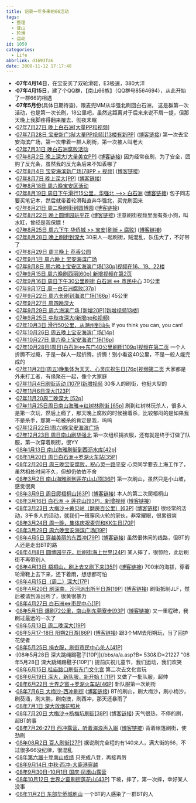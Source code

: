 ```yaml
---
title: 记录一年多来的66活动
tags:
  - 整理
  - 登山
  - 轮滑
  - 运动
id: 1059
categories:
  - Life
abbrlink: d1693fa6
date: 2008-11-12 17:17:48
---
```


*   &middot;**07年4月14日**，在宝安买了双轮滑鞋，E3极速，380大洋
*   &middot;**07年4月15日**，建了个QQ群，【南山66族】（QQ群号8564694），从此开始了一群66的相遇
*   &middot;**07年5月份**(具体日期待查)，跟麦兜MM从华强北刷回白石洲，
    这是群第一次活动，也是第一次长刷，18公里吧，虽然这距离对于后来来说不屑一提，但那天晚上我脚疼得翻来覆去、彻夜未眠
*   &middot;[07年7月27日 晚上白石洲[大量PP和视频]](/bbs/a/a.asp?B=530&amp;ID=18364 "07年7月27日晚上白石洲[大量PP和视频]")
*   &middot;[07年7月28日 宝安新广场[大量PP视频][13楼有新PP]](/bbs/a/a.asp?B=530&amp;ID=18379 "07年7月28日宝安新广场[大量PP视频][13楼有新PP]") ([博客链接](/blog/post/261.html))
    第一次去宝安海滨广场，第一次带着一群人刷街，第一次被人叫老大
*   &middot;[07年7月31日 晚白石洲腐败活动](/bbs/a/a.asp?B=530&amp;ID=18448 "07年7月31日晚白石洲腐败活动")
*   &middot;[07年8月2日 晚上深大[大量美女PP]](/bbs/a/a.asp?B=530&amp;ID=18480 "07年8月2日晚上深大[大量美女PP]") ([博客链接](/blog/post/260.html))
    因为经常夜刷，为了安全，团购了反光条，虽然我的反光条后来不知丢哪了
*   &middot;[07年8月4日 宝安海滨新广场[78PP + 视频]](/bbs/a/a.asp?B=530&amp;ID=18519 "07年8月4日宝安海滨新广场[78PP + 视频]") ([博客链接](/blog/post/262.html))
*   &middot;[07年8月7日 晚上深大[PP]](/bbs/a/a.asp?B=530&amp;ID=18561 "07年8月7日晚上深大[PP]") ([博客链接](/blog/post/263.html))
*   &middot;[07年8月18日 周六晚宝安区活动](/bbs/a/a.asp?B=530&amp;ID=18723 "07年8月18日周六晚宝安区活动")
*   &middot;[07年8月19日 周日下午滑行15公里，华强北 --&gt;&gt; 白石洲](/bbs/a/a.asp?B=530&amp;ID=18724 "07年8月19日周日下午滑行15公里，华强北 --&gt;&gt; 白石洲") ([博客链接](/blog/post/264.html))
    包子同志要买笔记本，然后就带着轮滑鞋直奔华强北，买完刷回来
*   &middot;[07年8月21日 周二晚刷街到圆博园](/bbs/a/a.asp?B=530&amp;ID=18747 "07年8月21日周二晚刷街到圆博园") ([博客链接](/blog/post/265.html))
*   &middot;[07年8月22日 晚上圆博园玩平花](/bbs/a/a.asp?B=530&amp;ID=18762 "07年8月22日晚上圆博园玩平花") ([博客链接](/blog/post/266.html))
    注意刷街视频里面有条小狗，叫水缸，曾经是我保膘！
*   &middot;[07年8月25日 周六下午 华侨城 &gt;&gt; 宝安[刷街 + 腐败]](/bbs/a/a.asp?B=530&amp;ID=18858 "07年8月25日周六下午 华侨城 &gt;&gt; 宝安[刷街 + 腐败]") ([博客链接](/blog/post/267.html))
*   &middot;[07年8月28日 晚上刷街到深大](/bbs/a/a.asp?B=530&amp;ID=18898 "07年8月28日晚上刷街到深大")
    30来人一起刷街，贼混乱，队伍大了，不好带了
*   &middot;[07年8月29日 周三晚上 荔香公园](/bbs/a/a.asp?B=530&amp;ID=18934 "07年8月29日周三晚上 荔香公园")
*   &middot;[07年9月1日 周六晚上 宝安海滨广场](/bbs/a/a.asp?B=530&amp;ID=18935 "07年9月1日周六晚上 宝安海滨广场")
*   &middot;[07年9月8日 周六晚上宝安区海滨广场[130p]视频在16、19、22楼](/bbs/a/a.asp?B=530&amp;ID=18985 "07年9月8日周六晚上宝安区海滨广场[130p]视频在16、19、22楼")
*   &middot;[07年9月15日 周六晚刷西丽[60p] 新增视频在第2页](/bbs/a/a.asp?B=530&amp;ID=19076 "07年9月15日周六晚刷西丽[60p] 新增视频在第2页")
*   &middot;[07年9月16日 周日下午30公里刷街 白石洲 &lt;=&gt; 市民中心](/bbs/a/a.asp?B=530&amp;ID=19098 "07年9月16日周日下午30公里刷街 白石洲 &lt;=&gt; 市民中心")
    30公里
*   &middot;[07年9月17日 周一白石洲腐败[37p]](/bbs/a/a.asp?B=530&amp;ID=19118 "07年9月17日周一白石洲腐败[37p]")
*   &middot;[07年9月22日 周六长刷到海滨广场[166p]](/bbs/a/a.asp?B=530&amp;ID=19159 "07年9月22日周六长刷到海滨广场[166p]")
    45公里
*   &middot;[07年9月27日 周四晚深大](/bbs/a/a.asp?B=530&amp;ID=19204 "07年9月27日周四晚深大")
*   &middot;[07年9月29日 周六海滨广场 [新增20P][新增视频13楼]](/bbs/a/a.asp?B=530&amp;ID=19211 "07年9月29日周六海滨广场 [新增20P][新增视频13楼]")
*   &middot;[07年9月25日 中秋夜深大(新增pp和视频)](/bbs/a/a.asp?B=530&amp;ID=19212 "07年9月25日 中秋夜深大(新增pp和视频)")
*   &middot;[07年10月3日 滑行50公里，从潮州到汕头](/blog/post/271.html8 "07年10月3日滑行50公里，从潮州到汕头")
    If you think you can, you can!
*   &middot;[07年10月26日 周五晚上宝安海滨广场[14p]](/bbs/a/a.asp?B=530&amp;ID=19460 "07年10月26日 周五晚上宝安海滨广场[14p]")
*   &middot;[07年10月27日 周六晚上宝安海滨广场[16p]](/bbs/a/a.asp?B=530&amp;ID=19465 "07年10月27日 周六晚上宝安海滨广场[16p]")
*   &middot;[07年10月28日(周日)白石洲&lt;=&gt;东门40公里刷街[109p]视频在第二页](/bbs/a/a.asp?B=530&amp;ID=19473 "07年10月28日(周日)白石洲&lt;=&gt;东门40公里刷街[109p]视频在第二页")
    一个人折腾不过瘾，于是一群人一起折腾，折腾！别小看这40公里，不是一般人能完成的
*   &middot;[07年11月2日(周五)晚集体为天天、心灵庆祝生日[76p]视频第二页](/bbs/a/a.asp?B=530&amp;ID=19572 "07年11月2日(周五)晚集体为天天、心灵庆祝生日[76p]视频第二页")
    大家都是外来打工者，有缘聚在一起，像个大家庭
*   &middot;[07年11月4日刷街活动 [107P]新增视频](/bbs/a/a.asp?B=530&amp;ID=19608 "07年11月4日刷街活动 [107P]新增视频")
    30多人的刷街，也挺大型的
*   &middot;[07年11月6日深大[123P]](/bbs/a/a.asp?B=530&amp;ID=19644 "07年11月6日深大[123P]")
*   &middot;[07年11月20周二晚深大 [52p]](/bbs/a/a.asp?B=530&amp;ID=19819 "07年11月20周二晚深大 [52p]")
*   &middot;[07年11月25日周日南山海雅=&gt;红树林刷街 [65p]](/bbs/a/a.asp?B=530&amp;ID=19869 "07年11月25日周日南山海雅=&gt;红树林刷街 [65p]")
    刷到红树林玩杀人，很多人是第一次玩，然后上瘾了，那天晚上腐败的时候接着杀，比较郁闷的是如果我不是杀手，那第一轮被杀的肯定是我，呜呜
*   &middot;[07年12月22日(周六)晚宝安海滨广场](/bbs/a/a.asp?B=530&amp;ID=20099 "07年12月22日(周六)晚宝安海滨广场")
*   &middot;[07年12月23日 周日南山刷华强北](/bbs/a/a.asp?B=530&amp;ID=20100 "07年12月23日 周日南山刷华强北")
    第一次组织捐衣服，还有就是终于订做了队服，第一次穿着刷街，很YY
*   &middot;[08年1月13日 南山海雅刷街到西沥水库[42p]](/bbs/a/a.asp?B=530&amp;ID=20197 "08年1月13日 南山海雅刷街到西沥水库[42p]")
*   &middot;[08年1月20日 周日白石洲-&gt;罗湖火车站[35P]](/bbs/a/a.asp?B=530&amp;ID=20205 "08年1月20日 周日白石洲-&gt;罗湖火车站[35P]")
*   &middot;[08年2月20日 周三晚宝安腐败，祝心灵一路平安](/bbs/a/a.asp?B=530&amp;ID=20243 "08年2月20日 周三晚宝安腐败，祝心灵一路平安")
    心灵同学要去上海工作了，虽然相处时间不久，但却仍依依不舍
*   &middot;[08年3月2日 南山海雅刷到莲花山山顶[36P]](/bbs/a/a.asp?B=530&amp;ID=20287 "08年3月2日 南山海雅刷到莲花山山顶[36P]")
    第一次刷山，虽然只是小山坡，感觉很爽
*   &middot;[08年3月9日 周日爬梧桐山[63P]](/bbs/a/a.asp?B=530&amp;ID=20333 "08年3月9日 周日爬梧桐山[63P]") ([博客链接](/blog/post/296.html))
    本人的第二次爬梧桐山
*   &middot;[08年3月16日 白石洲 -&gt; 莲花山[93P]，新增视频](/bbs/a/a.asp?B=530&amp;ID=20439 "08年3月16日 白石洲 -&gt; 莲花山[93P]，新增视频") ([博客链接](/blog/post/297.html))
*   &middot;[08年3月23日 大梅沙-&gt;黄贝岭（磨房百公里）[63P]](/bbs/a/a.asp?B=530&amp;ID=20392 "08年3月23日 大梅沙-&gt;黄贝岭（磨房百公里）[63P]") ([博客链接](/blog/post/298.html))
    很经常的活动，3千多人的活动，就我们一班穿风火轮的家伙，非常耀眼，很累很爽
*   &middot;[08年3月24日 周一晚，集体庆祝麦兜和KK生日[70P]](/bbs/a/a.asp?B=530&amp;ID=20497 "08年3月24日 周一晚，集体庆祝麦兜和KK生日[70P]")
*   &middot;[08年3月29日 周六晚宝安海滨广场[19P]](/bbs/a/a.asp?B=530&amp;ID=20514 "08年3月29日 周六晚宝安海滨广场[19P]")
*   &middot;[08年4月5日 穿越美丽的东西冲[79P]](/bbs/a/a.asp?B=530&amp;ID=20546 "08年4月5日 穿越美丽的东西冲[79P]") ([博客链接](/blog/post/302.html))
    虽然很休闲的线路，但BT的人还是走出BT的路
*   &middot;[08年4月8日 圆博园平花，后刷街海上世界[24P]](/bbs/a/a.asp?B=530&amp;ID=20571 "08年4月8日 圆博园平花，后刷街海上世界[24P]")
    某人摔了，很惊险，此后刷街不再带别人
*   &middot;[08年4月13日 梧桐山，刷上去又刷下来[35P]](/bbs/a/a.asp?B=530&amp;ID=20612 "08年4月13日 梧桐山，刷上去又刷下来[35P]") ([博客链接](/blog/post/306.html))
    700米的海拔，穿着轮滑鞋上去下来，还下着雨，想想都可怕
*   &middot;[08年4月15日（周二）深大[17P]](/bbs/a/a.asp?B=530&amp;ID=20647 "08年4月15日（周二）深大[17P]")
*   &middot;[08年4月20日 刷深南，沙河派出所半日游[19P]](/bbs/a/a.asp?B=530&amp;ID=20703 "08年4月20日 刷深南，沙河派出所半日游[19P]") ([博客链接](/blog/post/310.html))
    刷街抵制JLF，然后被请到派出所了，很黄很暴力
*   &middot;[08年4月27日 白石洲&lt;=&gt;市民中心[1P]](/bbs/a/a.asp?B=530&amp;ID=20855 "08年4月27日 白石洲&lt;=&gt;市民中心[1P]")
*   &middot;[08年5月1日 爆刷72公里，南山到东莞寮步[93P]](/bbs/a/a.asp?B=530&amp;ID=20923 "08年5月1日 爆刷72公里，南山到东莞寮步[93P]") ([博客链接](/blog/post/311.html))
    又一里程碑，我刷过最远的一次了
*   &middot;[08年5月13日 周二晚深大[19P]](/bbs/a/a.asp?B=530&amp;ID=21262 "08年5月13日 周二晚深大[19P]")
*   &middot;[08年5月17-18日 阳朔2日游[86P]](/bbs/a/a.asp?B=530&amp;ID=21039 "08年5月17-18日 阳朔2日游[86P]") ([博客链接](/blog/post/315.html))
    跟3个MM去阳朔玩，当了回护花使者
*   &middot;[08年5月25日 捐衣服，刷街市民中心杀人[41P]](/bbs/a/a.asp?B=530&amp;ID=21112 "08年5月25日 捐衣服，刷街市民中心杀人[41P]")
*   &middot;[08年5月28日 深大跳绳踢毽子[10P]](/bbs/a/a.asp?B=
530&amp;ID=21227 "08年5月28日 深大跳绳踢毽子[10P]")
    提前庆祝儿童节，我们运动，我们欢笑
*   &middot;[08年6月15日 桂庙路口刷街东门文化宫](/bbs/a/a.asp?B=530&amp;ID=21419 "08年6月15日 桂庙路口刷街东门文化宫")
    第二次去文化宫玩
*   &middot;[08年6月19日 深大，新队服，新开始！[11P]](/bbs/a/a.asp?B=530&amp;ID=21451 "08年6月19日 深大，新队服，新开始！[11P]")
    又做了一批队服，超帅
*   &middot;[08年6月22日 世界之窗-&gt;罗湖火车站[46P]](/bbs/a/a.asp?B=530&amp;ID=21480 "08年6月22日 世界之窗-&gt;罗湖火车站[46P]")
    新队服第一次刷街
*   &middot;[08年7月6日 大梅沙-西冲刷街](/bbs/a/a.asp?B=530&amp;ID=21587 "08年7月6日 大梅沙-西冲刷街") ([博客链接](/blog/post/319.html))
    BT的刷山，刷大梅沙，刷小梅沙，刷葵涌，刷大鹏，刷南澳，刷西冲，那天还暴雨了
*   &middot;[08年7月1日 深大放烟花照片](/bbs/a/a.asp?B=530&amp;ID=21616 "08年7月1日 深大放烟花照片")
*   &middot;[08年7月20日 大梅沙-&gt;杨梅坑刷街[38P]](/bbs/a/a.asp?B=530&amp;ID=21726 "08年7月20日 大梅沙-&gt;杨梅坑刷街[38P]") ([博客链接](/blog/post/320.html))
    天气很热，不停的刷，超BT的事
*   &middot;[08年7月26-27日 西冲露营，听着海浪声入眠](/bbs/a/a.asp?B=530&amp;ID=21836 "08年7月26-27日 西冲露营，听着海浪声入眠") ([博客链接](/blog/post/322.html))
    背着帐篷刷街，使劲刷
*   &middot;[08年08月2日 百人刷街[27P]](/bbs/a/a.asp?B=530&amp;ID=21934 "08年08月2日 百人刷街[27P]")
    据说刷完全程的有140来人，满大街的66，不过很多66没纪律，很混乱
*   &middot;[08年第六届十登南山成绩](/bbs/a/a.asp?B=530&amp;ID=22313 "08年第六届十登南山成绩")
    只完成八登，再接再厉
*   &middot;[08年9月14日 中秋&middot;西冲-大鹿港穿越](/blog/post/331.html)
*   &middot;[08年9月30日-10月1日 国庆&middot;凤凰山露营](/blog/post/332.html)
*   &middot;[08年10月12日 世界之窗刷街莲花山[43P]](/bbs/a/a.asp?B=530&amp;ID=22547 "08年10月12日 世界之窗刷街莲花山[43P]")
    下坡，摔了，第一次摔，幸好某人没事
*   &middot;[08年11月2日 东部华侨城刷山](/bbs/a/a.asp?B=530&amp;ID=22687 "08年11月2日 东部华侨城刷山")
    一个BT的人感染了一群BT的人
